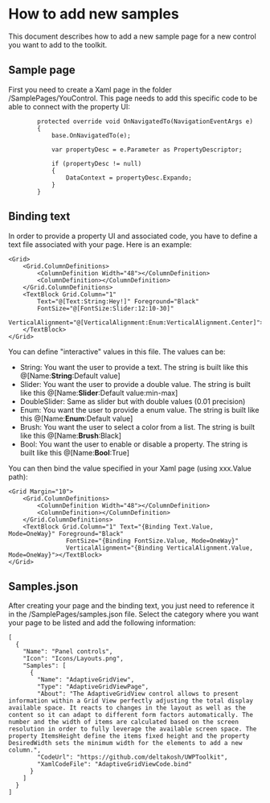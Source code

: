 ﻿# How to add new samples

This document describes how to add a new sample page for a new control you want to add to the toolkit.

## Sample page
First you need to create a Xaml page in the folder /SamplePages/YouControl.
This page needs to add this specific code to be able to connect with the property UI:
```
        protected override void OnNavigatedTo(NavigationEventArgs e)
        {
            base.OnNavigatedTo(e);

            var propertyDesc = e.Parameter as PropertyDescriptor;

            if (propertyDesc != null)
            {
                DataContext = propertyDesc.Expando;
            }
        }
```

## Binding text
In order to provide a property UI and associated code, you have to define a text file associated with your page.
Here is an example:
```
<Grid>
    <Grid.ColumnDefinitions>
        <ColumnDefinition Width="48"></ColumnDefinition>
        <ColumnDefinition></ColumnDefinition>
    </Grid.ColumnDefinitions>
    <TextBlock Grid.Column="1" 
		Text="@[Text:String:Hey!]" Foreground="Black" 
		FontSize="@[FontSize:Slider:12:10-30]" 
		VerticalAlignment="@[VerticalAlignment:Enum:VerticalAlignment.Center]">
	</TextBlock>
</Grid>
```

You can define "interactive" values in this file. The values can be:
* String: You want the user to provide a text. The string is built like this @[Name:**String**:Default value]
* Slider: You want the user to provide a double value. The string is built like this @[Name:**Slider**:Default value:min-max]
* DoubleSlider: Same as slider but with double values (0.01 precision)
* Enum: You want the user to provide a enum value. The string is built like this @[Name:**Enum**:Default value]
* Brush: You want the user to select a color from a list. The string is built like this @[Name:**Brush**:Black]
* Bool: You want the user to enable or disable a property. The string is built like this @[Name:**Bool**:True]

You can then bind the value specified in your Xaml page (using xxx.Value path):

```
<Grid Margin="10">
    <Grid.ColumnDefinitions>
        <ColumnDefinition Width="48"></ColumnDefinition>
        <ColumnDefinition></ColumnDefinition>
    </Grid.ColumnDefinitions>
    <TextBlock Grid.Column="1" Text="{Binding Text.Value, Mode=OneWay}" Foreground="Black" 
                FontSize="{Binding FontSize.Value, Mode=OneWay}" 
                VerticalAlignment="{Binding VerticalAlignment.Value, Mode=OneWay}"></TextBlock>
</Grid>
```

## Samples.json
After creating your page and the binding text, you just need to reference it in the /SamplePages/samples.json file.
Select the category where you want your page to be listed and add the following information:

```
[
  {
    "Name": "Panel controls",
    "Icon": "Icons/Layouts.png",
    "Samples": [
      {
        "Name": "AdaptiveGridView",
        "Type": "AdaptiveGridViewPage",
        "About": "The AdaptiveGridView control allows to present information within a Grid View perfectly adjusting the total display available space. It reacts to changes in the layout as well as the content so it can adapt to different form factors automatically. The number and the width of items are calculated based on the screen resolution in order to fully leverage the available screen space. The property ItemsHeight define the items fixed height and the property DesiredWidth sets the minimum width for the elements to add a new column.",
        "CodeUrl": "https://github.com/deltakosh/UWPToolkit",
        "XamlCodeFile": "AdaptiveGridViewCode.bind" 
      }
    ]
  }
]
```